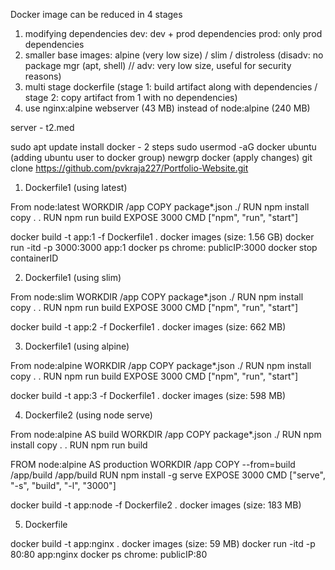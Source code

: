 Docker image can be reduced in 4 stages

1. modifying dependencies
dev: dev + prod dependencies
prod: only prod dependencies
2. smaller base images: alpine (very low size) / slim / distroless (disadv: no package mgr (apt, shell) // adv: very low size, useful for security reasons)
3. multi stage dockerfile (stage 1: build artifact along with dependencies / stage 2: copy artifact from 1 with no dependencies)
4. use nginx:alpine webserver (43 MB) instead of node:alpine (240 MB)

server - t2.med

sudo apt update
install docker - 2 steps
sudo usermod -aG docker ubuntu (adding ubuntu user to docker group)
newgrp docker (apply changes)
git clone https://github.com/pvkraja227/Portfolio-Website.git

1. Dockerfile1 (using latest)

From node:latest
WORKDIR /app
COPY package*.json ./
RUN npm install
copy . .
RUN npm run build
EXPOSE 3000
CMD ["npm", "run", "start"]

docker build -t app:1 -f Dockerfile1 .
docker images (size: 1.56 GB)
docker run -itd -p 3000:3000 app:1
docker ps
chrome: publicIP:3000
docker stop containerID

2. Dockerfile1 (using slim)

From node:slim
WORKDIR /app
COPY package*.json ./
RUN npm install
copy . .
RUN npm run build
EXPOSE 3000
CMD ["npm", "run", "start"]

docker build -t app:2 -f Dockerfile1 .
docker images (size: 662 MB)

3. Dockerfile1 (using alpine)

From node:alpine
WORKDIR /app
COPY package*.json ./
RUN npm install
copy . .
RUN npm run build
EXPOSE 3000
CMD ["npm", "run", "start"]

docker build -t app:3 -f Dockerfile1 .
docker images (size: 598 MB)

4. Dockerfile2 (using node serve)

From node:alpine AS build
WORKDIR /app
COPY package*.json ./
RUN npm install
copy . .
RUN npm run build

FROM node:alpine AS production
WORKDIR /app
COPY --from=build /app/build /app/build
RUN npm install -g serve
EXPOSE 3000
CMD ["serve", "-s", "build", "-l", "3000"]

docker build -t app:node -f Dockerfile2 .
docker images (size: 183 MB)

5. Dockerfile

docker build -t app:nginx .
docker images (size: 59 MB)
docker run -itd -p 80:80 app:nginx
docker ps
chrome: publicIP:80
